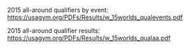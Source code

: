 2015 all-around qualifiers by event:
https://usagym.org/PDFs/Results/w_15worlds_qualevents.pdf

2015 all-around qualifier results:
https://usagym.org/PDFs/Results/w_15worlds_qualaa.pdf
